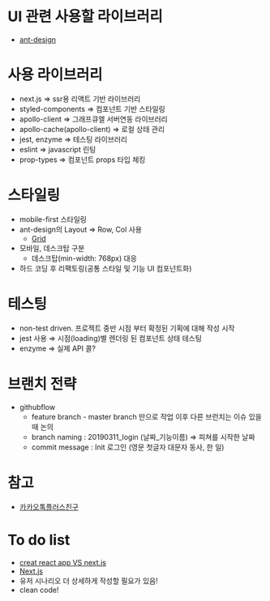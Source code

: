 # UI 관련 사용할 라이브러리
- [ant-design](https://ant.design/)

# 사용 라이브러리
- next.js ⇒ ssr용 리액트 기반 라이브러리
- styled-components ⇒ 컴포넌트 기반 스타일링
- apollo-client ⇒ 그래프큐엘 서버연동 라이브러리
- apollo-cache(apollo-client) ⇒ 로컬 상태 관리
- jest, enzyme ⇒ 테스팅 라이브러리
- eslint ⇒ javascript 린팅
- prop-types ⇒ 컴포넌트 props 타입 체킹

# 스타일링
- mobile-first 스타일링
- ant-design의 Layout ⇒ Row, Col 사용
    - [Grid](https://ant.design/components/grid/)
- 모바일, 데스크탑 구분
    - 데스크탑(min-width: 768px) 대응
- 하드 코딩 후 리팩토링(공통 스타일 및 기능 UI 컴포넌트화)

# 테스팅
- non-test driven. 프로젝트 중반 시점 부터 확정된 기획에 대해 작성 시작
- jest 사용 ⇒ 시점(loading)별 렌더링 된 컴포넌트 상태 테스팅
- enzyme ⇒ 실제 API 콜?

# 브랜치 전략
- githubflow
    - feature branch - master branch 만으로 작업 이후 다른 브런치는 이슈 있을때 논의
    - branch naming : 20190311_login (날짜_기능이름) ⇒ 피쳐를 시작한 날짜
    - commit message : Init 로그인 (영문 첫글자 대문자 동사, 한 일)

# 참고
- [카카오톡플러스친구]([https://developers.kakao.com/docs/js/plusfriend](https://developers.kakao.com/docs/js/plusfriend))


# To do list
- [creat react app VS next.js](https://codeburst.io/next-js-ssr-vs-create-react-app-csr-7452f71599f6)
- [Next.js](https://velopert.com/3293)
- 유저 시나리오 더 상세하게 작성할 필요가 있음!
- clean code!



